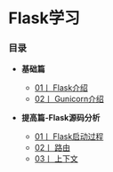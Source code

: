 # Flask学习

### 目录

-  **基础篇**
    - [01丨 Flask介绍 ](./Flask介绍.md)
    - [02丨 Gunicorn介绍 ](./Gunicorn介绍.md)


-  **提高篇-Flask源码分析**
     - [01丨 Flask启动过程](./Flask启动流程.md)
     - [02丨 路由](./路由.md)
     - [03丨 上下文](./Flask上下文.md)